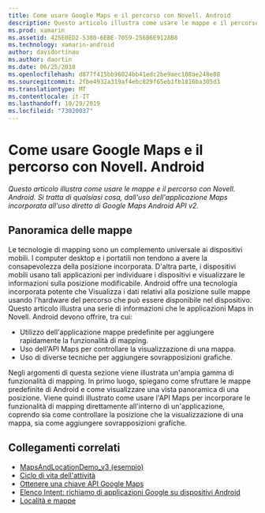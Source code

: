 ```yaml
---
title: Come usare Google Maps e il percorso con Novell. Android
description: Questo articolo illustra come usare le mappe e il percorso con Novell. Android. Si tratta di qualsiasi cosa, dall'uso dell'applicazione Maps incorporata all'uso diretto di Google Maps Android API v2.
ms.prod: xamarin
ms.assetid: 425E0ED2-5380-6EBE-7059-256B6E9128B8
ms.technology: xamarin-android
author: davidortinau
ms.author: daortin
ms.date: 06/25/2018
ms.openlocfilehash: d877f415bb96024bb41edc2be9aec108ae248e88
ms.sourcegitcommit: 2fbe4932a319af4ebc829f65eb1fb1816ba305d3
ms.translationtype: MT
ms.contentlocale: it-IT
ms.lasthandoff: 10/29/2019
ms.locfileid: "73020037"
---
```

# <a name="how-to-use-google-maps-and-location-with-xamarinandroid"></a>Come usare Google Maps e il percorso con Novell. Android

_Questo articolo illustra come usare le mappe e il percorso con Novell. Android. Si tratta di qualsiasi cosa, dall'uso dell'applicazione Maps incorporata all'uso diretto di Google Maps Android API v2._

## <a name="maps-overview"></a>Panoramica delle mappe

Le tecnologie di mapping sono un complemento universale ai dispositivi mobili. I computer desktop e i portatili non tendono a avere la consapevolezza della posizione incorporata. D'altra parte, i dispositivi mobili usano tali applicazioni per individuare i dispositivi e visualizzare le informazioni sulla posizione modificabile. Android offre una tecnologia incorporata potente che Visualizza i dati relativi alla posizione sulle mappe usando l'hardware del percorso che può essere disponibile nel dispositivo. Questo articolo illustra una serie di informazioni che le applicazioni Maps in Novell. Android devono offrire, tra cui: 

- Utilizzo dell'applicazione mappe predefinite per aggiungere rapidamente la funzionalità di mapping.
- Uso dell'API Maps per controllare la visualizzazione di una mappa.
- Uso di diverse tecniche per aggiungere sovrapposizioni grafiche.

Negli argomenti di questa sezione viene illustrata un'ampia gamma di funzionalità di mapping.
In primo luogo, spiegano come sfruttare le mappe predefinite di Android e come visualizzare una vista panoramica di una posizione. Viene quindi illustrato come usare l'API Maps per incorporare le funzionalità di mapping direttamente all'interno di un'applicazione, coprendo sia come controllare la posizione che la visualizzazione di una mappa, sia come aggiungere sovrapposizioni grafiche.

## <a name="related-links"></a>Collegamenti correlati

- [MapsAndLocationDemo_v3 (esempio)](https://docs.microsoft.com/samples/xamarin/monodroid-samples/mapsandlocationdemo-v3)
- [Ciclo di vita dell'attività](~/android/app-fundamentals/activity-lifecycle/index.md)
- [Ottenere una chiave API Google Maps](~/android/platform/maps-and-location/maps/obtaining-a-google-maps-api-key.md)
- [Elenco Intent: richiamo di applicazioni Google su dispositivi Android](https://developer.android.com/guide/appendix/g-app-intents.html)
- [Località e mappe](https://developer.android.com/guide/topics/location/index.html)
